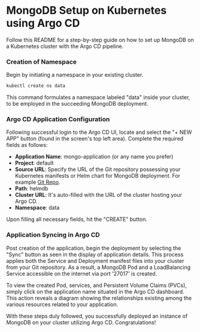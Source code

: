 # MongoDB Setup on Kubernetes using Argo CD

Follow this README for a step-by-step guide on how to set up MongoDB on a Kubernetes cluster with the Argo CD pipeline.

### Creation of Namespace 

Begin by initiating a namespace in your existing cluster.

```bash
kubectl create ns data
```

This command formulates a namespace labeled "data" inside your cluster, to be employed in the succeeding MongoDB deployment.

### Argo CD Application Configuration

Following successful login to the Argo CD UI, locate and select the "+ NEW APP" button (found in the screen's top left area). Complete the required fields as follows:

- **Application Name**: mongo-application (or any name you prefer)
- **Project**: default
- **Source URL**: Specify the URL of the Git repository possessing your Kubernetes manifests or Helm chart for MongoDB deployment. For example [Git Repo](https://github.com/MadMax-G/final_project).
- **Path**: helmdb
- **Cluster URL**: It's auto-filled with the URL of the cluster hosting your Argo CD.
- **Namespace**: data

Upon filling all necessary fields, hit the "CREATE" button.

### Application Syncing in Argo CD

Post creation of the application, begin the deployment by selecting the "Sync" button as seen in the display of application details. This process applies both the Service and Deployment manifest files into your cluster from your Git repository. As a result, a MongoDB Pod and a LoadBalancing Service accessible on the internet via port '27017' is created.

To view the created Pod, services, and Persistent Volume Claims (PVCs), simply click on the application name situated in the Argo CD dashboard. This action reveals a diagram showing the relationships existing among the various resources related to your application.

With these steps duly followed, you successfully deployed an instance of MongoDB on your cluster utilizing Argo CD. Congratulations!
